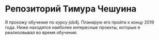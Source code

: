 # Репозиторий Тимура Чешуина
Я прохожу обучение по курсу job4j. Планирую его пройти к концу 2019 года.
Ниже находятся наиболее интересные проекты, которые я реализовывал во время обучения.